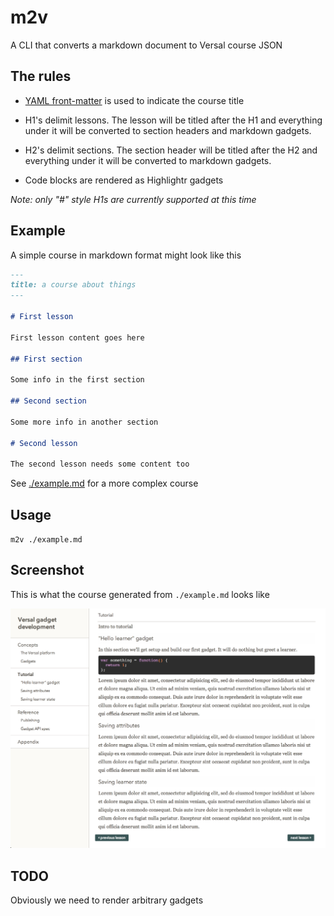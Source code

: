 # m2v

A CLI that converts a markdown document to Versal course JSON

## The rules

* [YAML front-matter](http://jekyllrb.com/docs/frontmatter/) is used to indicate the course title 

* H1's delimit lessons. The lesson will be titled after the H1 and everything under it will be converted to section headers and markdown gadgets.

* H2's delimit sections. The section header will be titled after the H2 and everything under it will be converted to markdown gadgets.

* Code blocks are rendered as Highlightr gadgets

*Note: only "#" style H1s are currently supported at this time*

## Example

A simple course in markdown format might look like this

```markdown
---
title: a course about things
---

# First lesson

First lesson content goes here

## First section

Some info in the first section

## Second section

Some more info in another section

# Second lesson

The second lesson needs some content too
```

See [./example.md](example.md) for a more complex course

## Usage

`m2v ./example.md`

## Screenshot

This is what the course generated from `./example.md` looks like

![Screenshot](screenshot.png)

## TODO

Obviously we need to render arbitrary gadgets
